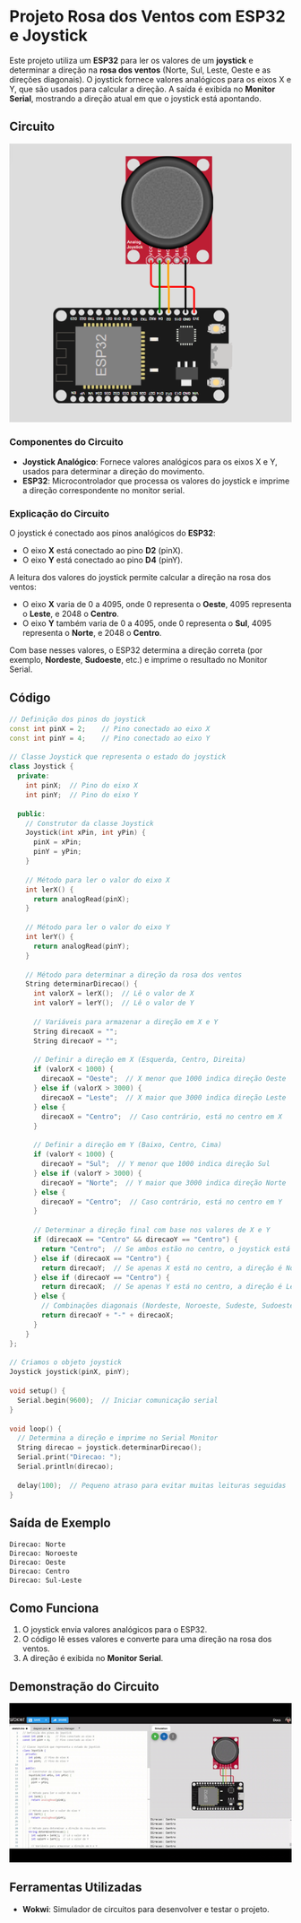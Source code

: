 # Projeto Rosa dos Ventos com ESP32 e Joystick

Este projeto utiliza um **ESP32** para ler os valores de um **joystick** e determinar a direção na **rosa dos ventos** (Norte, Sul, Leste, Oeste e as direções diagonais). O joystick fornece valores analógicos para os eixos X e Y, que são usados para calcular a direção. A saída é exibida no **Monitor Serial**, mostrando a direção atual em que o joystick está apontando.

## Circuito
<div align="center">
    <img src="assets/circuit.png" alt="Circuito da rosa dos ventos com esp32 e joystick">
</div>

### Componentes do Circuito

- **Joystick Analógico**: Fornece valores analógicos para os eixos X e Y, usados para determinar a direção do movimento.
- **ESP32**: Microcontrolador que processa os valores do joystick e imprime a direção correspondente no monitor serial.

### Explicação do Circuito

O joystick é conectado aos pinos analógicos do **ESP32**:
- O eixo **X** está conectado ao pino **D2** (pinX).
- O eixo **Y** está conectado ao pino **D4** (pinY).

A leitura dos valores do joystick permite calcular a direção na rosa dos ventos:
- O eixo **X** varia de 0 a 4095, onde 0 representa o **Oeste**, 4095 representa o **Leste**, e 2048 o **Centro**.
- O eixo **Y** também varia de 0 a 4095, onde 0 representa o **Sul**, 4095 representa o **Norte**, e 2048 o **Centro**.

Com base nesses valores, o ESP32 determina a direção correta (por exemplo, **Nordeste**, **Sudoeste**, etc.) e imprime o resultado no Monitor Serial.

## Código

```cpp
// Definição dos pinos do joystick
const int pinX = 2;    // Pino conectado ao eixo X
const int pinY = 4;    // Pino conectado ao eixo Y

// Classe Joystick que representa o estado do joystick
class Joystick {
  private:
    int pinX;  // Pino do eixo X
    int pinY;  // Pino do eixo Y

  public:
    // Construtor da classe Joystick
    Joystick(int xPin, int yPin) {
      pinX = xPin;
      pinY = yPin;
    }

    // Método para ler o valor do eixo X
    int lerX() {
      return analogRead(pinX);
    }

    // Método para ler o valor do eixo Y
    int lerY() {
      return analogRead(pinY);
    }

    // Método para determinar a direção da rosa dos ventos
    String determinarDirecao() {
      int valorX = lerX();  // Lê o valor de X
      int valorY = lerY();  // Lê o valor de Y

      // Variáveis para armazenar a direção em X e Y
      String direcaoX = "";
      String direcaoY = "";

      // Definir a direção em X (Esquerda, Centro, Direita)
      if (valorX < 1000) {
        direcaoX = "Oeste";  // X menor que 1000 indica direção Oeste
      } else if (valorX > 3000) {
        direcaoX = "Leste";  // X maior que 3000 indica direção Leste
      } else {
        direcaoX = "Centro";  // Caso contrário, está no centro em X
      }

      // Definir a direção em Y (Baixo, Centro, Cima)
      if (valorY < 1000) {
        direcaoY = "Sul";  // Y menor que 1000 indica direção Sul
      } else if (valorY > 3000) {
        direcaoY = "Norte";  // Y maior que 3000 indica direção Norte
      } else {
        direcaoY = "Centro";  // Caso contrário, está no centro em Y
      }

      // Determinar a direção final com base nos valores de X e Y
      if (direcaoX == "Centro" && direcaoY == "Centro") {
        return "Centro";  // Se ambos estão no centro, o joystick está parado
      } else if (direcaoX == "Centro") {
        return direcaoY;  // Se apenas X está no centro, a direção é Norte ou Sul
      } else if (direcaoY == "Centro") {
        return direcaoX;  // Se apenas Y está no centro, a direção é Leste ou Oeste
      } else {
        // Combinações diagonais (Nordeste, Noroeste, Sudeste, Sudoeste)
        return direcaoY + "-" + direcaoX;  
      }
    }
};

// Criamos o objeto joystick
Joystick joystick(pinX, pinY);

void setup() {
  Serial.begin(9600);  // Iniciar comunicação serial
}

void loop() {
  // Determina a direção e imprime no Serial Monitor
  String direcao = joystick.determinarDirecao();
  Serial.print("Direcao: ");
  Serial.println(direcao);

  delay(100);  // Pequeno atraso para evitar muitas leituras seguidas
}
```

## Saída de Exemplo

```
Direcao: Norte
Direcao: Noroeste
Direcao: Oeste
Direcao: Centro
Direcao: Sul-Leste
```

## Como Funciona

1. O joystick envia valores analógicos para o ESP32.
2. O código lê esses valores e converte para uma direção na rosa dos ventos.
3. A direção é exibida no **Monitor Serial**.

## Demonstração do Circuito

<div align="center">
    <img src="assets/demo.gif" alt="Demonstração do circuito em andamento.">
</div>

## Ferramentas Utilizadas

- **Wokwi**: Simulador de circuitos para desenvolver e testar o projeto.

